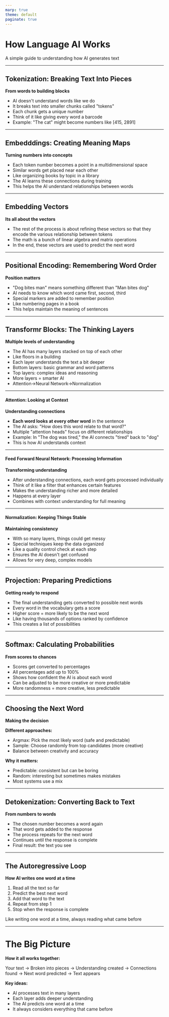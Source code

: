 ```yaml
---
marp: true
theme: default
paginate: true
---
```


# How Language AI Works

A simple guide to understanding how AI generates text

---

## Tokenization: Breaking Text Into Pieces

**From words to building blocks** 

- AI doesn't understand words like we do
- It breaks text into smaller chunks called "tokens"
- Each chunk gets a unique number
- Think of it like giving every word a barcode
- Example: "The cat" might become numbers like [415, 2891]

---

## Embedddings: Creating Meaning Maps 

**Turning numbers into concepts**

- Each token number becomes a point in a multidimensional space
- Similar words get placed near each other
- Like organizing books by topic in a library
- The AI learns these connections during training
- This helps the AI understand relationships between words

---

## Embedding Vectors

**Its all about the vectors**

 - The rest of the process is about refining these vectors so that they encode the various relationship between tokens
 - The math is a bunch of linear algebra and matrix operations
 - In the end, these vectors are used to predict the next word
  
---

## Positional Encoding: Remembering Word Order

**Position matters**

- "Dog bites man" means something different than "Man bites dog"
- AI needs to know which word came first, second, third
- Special markers are added to remember position
- Like numbering pages in a book
- This helps maintain the meaning of sentences

---

## Transformr Blocks: The Thinking Layers

**Multiple levels of understanding**

- The AI has many layers stacked on top of each other
- Like floors in a building
- Each layer understands the text a bit deeper
- Bottom layers: basic grammar and word patterns
- Top layers: complex ideas and reasoning
- More layers = smarter AI
- Attention->Neural Network->Normalization

---

#### Attention: Looking at Context

**Understanding connections**

- **Each word looks at every other word** in the sentence
- The AI asks: "How does this word relate to that word?"
- Multiple "attention heads" focus on different relationships
- Example: In "The dog was tired," the AI connects "tired" back to "dog"
- This is how AI understands context

---

#### Feed Forward Neural Network: Processing Information

**Transforming understanding**

- After understanding connections, each word gets processed individually
- Think of it like a filter that enhances certain features
- Makes the understanding richer and more detailed
- Happens at every layer
- Combines with context understanding for full meaning

---

#### Normalization: Keeping Things Stable

**Maintaining consistency**

- With so many layers, things could get messy
- Special techniques keep the data organized
- Like a quality control check at each step
- Ensures the AI doesn't get confused
- Allows for very deep, complex models

---

## Projection: Preparing Predictions

**Getting ready to respond**

- The final understanding gets converted to possible next words
- Every word in the vocabulary gets a score
- Higher score = more likely to be the next word
- Like having thousands of options ranked by confidence
- This creates a list of possibilities

---

## Softmax: Calculating Probabilities

**From scores to chances**

- Scores get converted to percentages
- All percentages add up to 100%
- Shows how confident the AI is about each word
- Can be adjusted to be more creative or more predictable
- More randomness = more creative, less predictable

---

## Choosing the Next Word

**Making the decision**

**Different approaches:**
- Argmax: Pick the most likely word (safe and predictable)
- Sample: Choose randomly from top candidates (more creative)
- Balance between creativity and accuracy

**Why it matters:**
- Predictable: consistent but can be boring
- Random: interesting but sometimes makes mistakes
- Most systems use a mix

---

## Detokenization: Converting Back to Text

**From numbers to words**

- The chosen number becomes a word again
- That word gets added to the response
- The process repeats for the next word
- Continues until the response is complete
- Final result: the text you see

---

## The Autoregressive Loop

**How AI writes one word at a time**

1. Read all the text so far
2. Predict the best next word
3. Add that word to the text
4. Repeat from step 1
5. Stop when the response is complete

Like writing one word at a time, always reading what came before

---

# The Big Picture

**How it all works together:**

Your text → Broken into pieces → Understanding created → Connections found → Next word predicted → Text appears

**Key ideas:**
- AI processes text in many layers
- Each layer adds deeper understanding
- The AI predicts one word at a time
- It always considers everything that came before
